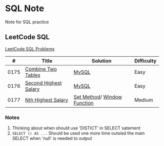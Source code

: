 # SQL Note
Note for SQL practice

## LeetCode SQL
[LeetCode SQL Problems](https://github.com/kamyu104/LeetCode-Solutions#sql)

|  #  | Title           |  Solution       | Difficulty    |
|-----|---------------- | --------------- | --------------- |
0175 | [Combine Two Tables](https://leetcode.com/problems/combine-two-tables/) | [MySQL](./LeetCode/combine-two-tables.sql) | Easy         |
0176 | [Second Highest Salary](https://leetcode.com/problems/second-highest-salary/) | [MySQL](./LeetCode/second-highest-salary.sql) | Easy         |
0177 | [Nth Highest Salary](https://leetcode.com/problems/nth-highest-salary/) | [Set Method](./LeetCode/nth-highest-salary-1.sql)/ [Window Function](./LeetCode/nth-highest-salary-2.sql)| Medium        |

### Notes
1. Thinking about when should use 'DISTICT' in SELECT satement
2. `SELECT () AS ...` Should be used one more time outsied the main SELECT when 'null' is needed to output